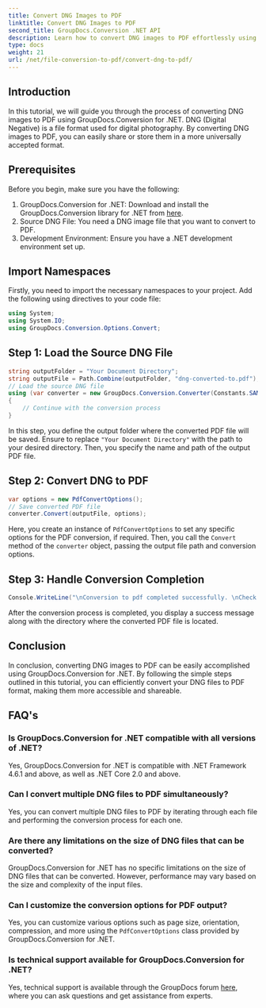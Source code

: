 ```yaml
---
title: Convert DNG Images to PDF
linktitle: Convert DNG Images to PDF
second_title: GroupDocs.Conversion .NET API
description: Learn how to convert DNG images to PDF effortlessly using GroupDocs.Conversion for .NET. Follow our step-by-step guide for seamless conversion.
type: docs
weight: 21
url: /net/file-conversion-to-pdf/convert-dng-to-pdf/
---
```

## Introduction
In this tutorial, we will guide you through the process of converting DNG images to PDF using GroupDocs.Conversion for .NET. DNG (Digital Negative) is a file format used for digital photography. By converting DNG images to PDF, you can easily share or store them in a more universally accepted format.
## Prerequisites
Before you begin, make sure you have the following:
1. GroupDocs.Conversion for .NET: Download and install the GroupDocs.Conversion library for .NET from [here](https://releases.groupdocs.com/conversion/net/).
2. Source DNG File: You need a DNG image file that you want to convert to PDF.
3. Development Environment: Ensure you have a .NET development environment set up.

## Import Namespaces
Firstly, you need to import the necessary namespaces to your project. Add the following using directives to your code file:
```csharp
using System;
using System.IO;
using GroupDocs.Conversion.Options.Convert;
```
## Step 1: Load the Source DNG File
```csharp
string outputFolder = "Your Document Directory";
string outputFile = Path.Combine(outputFolder, "dng-converted-to.pdf");
// Load the source DNG file
using (var converter = new GroupDocs.Conversion.Converter(Constants.SAMPLE_DNG))
{
    // Continue with the conversion process
}
```
In this step, you define the output folder where the converted PDF file will be saved. Ensure to replace `"Your Document Directory"` with the path to your desired directory. Then, you specify the name and path of the output PDF file.
## Step 2: Convert DNG to PDF
```csharp
var options = new PdfConvertOptions();
// Save converted PDF file
converter.Convert(outputFile, options);
```
Here, you create an instance of `PdfConvertOptions` to set any specific options for the PDF conversion, if required. Then, you call the `Convert` method of the `converter` object, passing the output file path and conversion options.
## Step 3: Handle Conversion Completion
```csharp
Console.WriteLine("\nConversion to pdf completed successfully. \nCheck output in {0}", outputFolder);
```
After the conversion process is completed, you display a success message along with the directory where the converted PDF file is located.

## Conclusion
In conclusion, converting DNG images to PDF can be easily accomplished using GroupDocs.Conversion for .NET. By following the simple steps outlined in this tutorial, you can efficiently convert your DNG files to PDF format, making them more accessible and shareable.
## FAQ's
### Is GroupDocs.Conversion for .NET compatible with all versions of .NET?
Yes, GroupDocs.Conversion for .NET is compatible with .NET Framework 4.6.1 and above, as well as .NET Core 2.0 and above.
### Can I convert multiple DNG files to PDF simultaneously?
Yes, you can convert multiple DNG files to PDF by iterating through each file and performing the conversion process for each one.
### Are there any limitations on the size of DNG files that can be converted?
GroupDocs.Conversion for .NET has no specific limitations on the size of DNG files that can be converted. However, performance may vary based on the size and complexity of the input files.
### Can I customize the conversion options for PDF output?
Yes, you can customize various options such as page size, orientation, compression, and more using the `PdfConvertOptions` class provided by GroupDocs.Conversion for .NET.
### Is technical support available for GroupDocs.Conversion for .NET?
Yes, technical support is available through the GroupDocs forum [here](https://forum.groupdocs.com/c/conversion/11), where you can ask questions and get assistance from experts.

